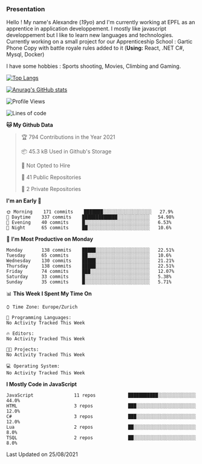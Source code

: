 ### Presentation



Hello ! My name's Alexandre (_19yo_) and I'm currently working at EPFL as an apprentice in application developpement. I mostly like javascript developpement but I like to learn new languages and technologies. Currently working on a small project for our Apprenticeship School : Gartic Phone Copy with battle royale rules added to it (**Using:** React, .NET C#, Mysql, Docker)

I have some hobbies : Sports shooting, Movies, Climbing and Gaming.

[![Top Langs](https://github-readme-stats.vercel.app/api/top-langs/?username=jaavlex&layout=compact&langs_count=8&theme=react)](https://github.com/anuraghazra/github-readme-stats)

[![Anurag's GitHub stats](https://github-readme-stats.vercel.app/api?username=jaavlex&theme=react&show_icons=true&count_private=true)](https://github.com/anuraghazra/github-readme-stats)

<!--START_SECTION:waka-->
![Profile Views](http://img.shields.io/badge/Profile%20Views-4-blue)

![Lines of code](https://img.shields.io/badge/From%20Hello%20World%20I%27ve%20Written-112892%20lines%20of%20code-blue)

**🐱 My Github Data** 

> 🏆 794 Contributions in the Year 2021
 > 
> 📦 45.3 kB Used in Github's Storage 
 > 
> 🚫 Not Opted to Hire
 > 
> 📜 41 Public Repositories 
 > 
> 🔑 2 Private Repositories  
 > 
**I'm an Early 🐤** 

```text
🌞 Morning    171 commits    ███████░░░░░░░░░░░░░░░░░░   27.9% 
🌆 Daytime    337 commits    █████████████░░░░░░░░░░░░   54.98% 
🌃 Evening    40 commits     █░░░░░░░░░░░░░░░░░░░░░░░░   6.53% 
🌙 Night      65 commits     ██░░░░░░░░░░░░░░░░░░░░░░░   10.6%

```
📅 **I'm Most Productive on Monday** 

```text
Monday       138 commits    █████░░░░░░░░░░░░░░░░░░░░   22.51% 
Tuesday      65 commits     ██░░░░░░░░░░░░░░░░░░░░░░░   10.6% 
Wednesday    130 commits    █████░░░░░░░░░░░░░░░░░░░░   21.21% 
Thursday     138 commits    █████░░░░░░░░░░░░░░░░░░░░   22.51% 
Friday       74 commits     ███░░░░░░░░░░░░░░░░░░░░░░   12.07% 
Saturday     33 commits     █░░░░░░░░░░░░░░░░░░░░░░░░   5.38% 
Sunday       35 commits     █░░░░░░░░░░░░░░░░░░░░░░░░   5.71%

```


📊 **This Week I Spent My Time On** 

```text
⌚︎ Time Zone: Europe/Zurich

💬 Programming Languages: 
No Activity Tracked This Week

🔥 Editors: 
No Activity Tracked This Week

🐱‍💻 Projects: 
No Activity Tracked This Week

💻 Operating System: 
No Activity Tracked This Week

```

**I Mostly Code in JavaScript** 

```text
JavaScript               11 repos            ███████████░░░░░░░░░░░░░░   44.0% 
HTML                     3 repos             ███░░░░░░░░░░░░░░░░░░░░░░   12.0% 
C#                       3 repos             ███░░░░░░░░░░░░░░░░░░░░░░   12.0% 
Lua                      2 repos             ██░░░░░░░░░░░░░░░░░░░░░░░   8.0% 
TSQL                     2 repos             ██░░░░░░░░░░░░░░░░░░░░░░░   8.0%

```



 Last Updated on 25/08/2021
<!--END_SECTION:waka-->
